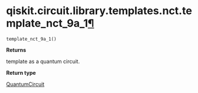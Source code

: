 # qiskit.circuit.library.templates.nct.template\_nct\_9a\_1[¶](#qiskit-circuit-library-templates-nct-template-nct-9a-1 "Permalink to this headline")

<span id="undefined" />

`template_nct_9a_1()`

**Returns**

template as a quantum circuit.

**Return type**

[QuantumCircuit](qiskit.circuit.QuantumCircuit#qiskit.circuit.QuantumCircuit "qiskit.circuit.QuantumCircuit")
